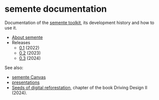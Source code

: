 # semente documentation

Documentation of the [semente toolkit](https://semente.de), its development history and how to use it.

- [About semente](about)
- Releases
  - [0.1](0.1-2022/) (2022)
  - [0.2](0.2-2023/) (2023)
  - [0.3](0.3-2024/) (2024)

See also:

- [semente Canvas](https://github.com/semente-de/canvas)
- [presentations](https://github.com/semente-de/presentations)
- [Seeds of digital reforestation](https://is.efeefe.me/stuff/seeds-digital-reforestation), chapter of the book Driving Design II (2024).